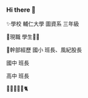 ### Hi there 👋
✨學校
輔仁大學 圖資系 三年級

💖現職 
學生👩‍🎓

🌱幹部經歷
國小 班長、風紀股長

國中 班長

高中 班長



🐹🐏🐬🐺🦌🐈


<!--
**ivy1118/ivy1118** is a ✨ _special_ ✨ repository because its `README.md` (this file) appears on your GitHub profile.

Here are some ideas to get you started:

- 🔭 I’m currently working on ...
- 🌱 I’m currently learning ...
- 👯 I’m looking to collaborate on ...
- 🤔 I’m looking for help with ...
- 💬 Ask me about ...
- 📫 How to reach me: ...
- 😄 Pronouns: ...
- ⚡ Fun fact: ...
-->
